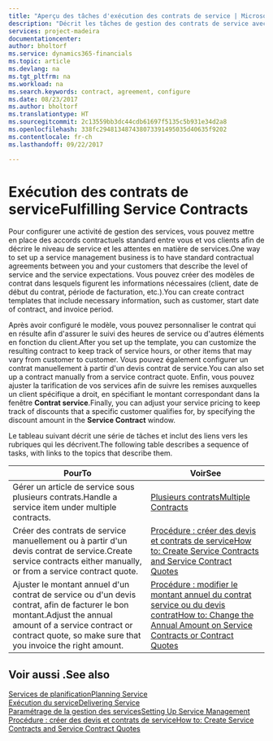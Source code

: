 ```yaml
---
title: "Aperçu des tâches d'exécution des contrats de service | Microsoft Docs"
description: "Décrit les tâches de gestion des contrats de service avec les clients."
services: project-madeira
documentationcenter: 
author: bholtorf
ms.service: dynamics365-financials
ms.topic: article
ms.devlang: na
ms.tgt_pltfrm: na
ms.workload: na
ms.search.keywords: contract, agreement, configure
ms.date: 08/23/2017
ms.author: bholtorf
ms.translationtype: HT
ms.sourcegitcommit: 2c13559bb3dc44cdb61697f5135c5b931e34d2a8
ms.openlocfilehash: 338fc294813487438073391495035d40635f9202
ms.contentlocale: fr-ch
ms.lasthandoff: 09/22/2017

---
```

# <a name="fulfilling-service-contracts"></a><span data-ttu-id="a57e7-103">Exécution des contrats de service</span><span class="sxs-lookup"><span data-stu-id="a57e7-103">Fulfilling Service Contracts</span></span> 
<span data-ttu-id="a57e7-104">Pour configurer une activité de gestion des services, vous pouvez mettre en place des accords contractuels standard entre vous et vos clients afin de décrire le niveau de service et les attentes en matière de services.</span><span class="sxs-lookup"><span data-stu-id="a57e7-104">One way to set up a service management business is to have standard contractual agreements between you and your customers that describe the level of service and the service expectations.</span></span> <span data-ttu-id="a57e7-105">Vous pouvez créer des modèles de contrat dans lesquels figurent les informations nécessaires (client, date de début du contrat, période de facturation, etc.).</span><span class="sxs-lookup"><span data-stu-id="a57e7-105">You can create contract templates that include necessary information, such as customer, start date of contract, and invoice period.</span></span>  
  
<span data-ttu-id="a57e7-106">Après avoir configuré le modèle, vous pouvez personnaliser le contrat qui en résulte afin d'assurer le suivi des heures de service ou d'autres éléments en fonction du client.</span><span class="sxs-lookup"><span data-stu-id="a57e7-106">After you set up the template, you can customize the resulting contract to keep track of service hours, or other items that may vary from customer to customer.</span></span> <span data-ttu-id="a57e7-107">Vous pouvez également configurer un contrat manuellement à partir d'un devis contrat de service.</span><span class="sxs-lookup"><span data-stu-id="a57e7-107">You can also set up a contract manually from a service contract quote.</span></span> <span data-ttu-id="a57e7-108">Enfin, vous pouvez ajuster la tarification de vos services afin de suivre les remises auxquelles un client spécifique a droit, en spécifiant le montant correspondant dans la fenêtre **Contrat service**.</span><span class="sxs-lookup"><span data-stu-id="a57e7-108">Finally, you can adjust your service pricing to keep track of discounts that a specific customer qualifies for, by specifying the discount amount in the **Service Contract** window.</span></span>  

<span data-ttu-id="a57e7-109">Le tableau suivant décrit une série de tâches et inclut des liens vers les rubriques qui les décrivent.</span><span class="sxs-lookup"><span data-stu-id="a57e7-109">The following table describes a sequence of tasks, with links to the topics that describe them.</span></span>   
  
|<span data-ttu-id="a57e7-110">**Pour**</span><span class="sxs-lookup"><span data-stu-id="a57e7-110">**To**</span></span>|<span data-ttu-id="a57e7-111">**Voir**</span><span class="sxs-lookup"><span data-stu-id="a57e7-111">**See**</span></span>|  
|------------|-------------|  
|<span data-ttu-id="a57e7-112">Gérer un article de service sous plusieurs contrats.</span><span class="sxs-lookup"><span data-stu-id="a57e7-112">Handle a service item under multiple contracts.</span></span> | [<span data-ttu-id="a57e7-113">Plusieurs contrats</span><span class="sxs-lookup"><span data-stu-id="a57e7-113">Multiple Contracts</span></span>](service-multiple-contracts.md)|  
|<span data-ttu-id="a57e7-114">Créer des contrats de service manuellement ou à partir d'un devis contrat de service.</span><span class="sxs-lookup"><span data-stu-id="a57e7-114">Create service contracts either manually, or from a service contract quote.</span></span>| [<span data-ttu-id="a57e7-115">Procédure : créer des devis et contrats de service</span><span class="sxs-lookup"><span data-stu-id="a57e7-115">How to: Create Service Contracts and Service Contract Quotes</span></span>](service-how-to-create-service-contracts-and-service-contract-quotes.md)|
|<span data-ttu-id="a57e7-116">Ajuster le montant annuel d'un contrat de service ou d'un devis contrat, afin de facturer le bon montant.</span><span class="sxs-lookup"><span data-stu-id="a57e7-116">Adjust the annual amount of a service contract or contract quote, so make sure that you invoice the right amount.</span></span>|[<span data-ttu-id="a57e7-117">Procédure : modifier le montant annuel du contrat service ou du devis contrat</span><span class="sxs-lookup"><span data-stu-id="a57e7-117">How to: Change the Annual Amount on Service Contracts or Contract Quotes</span></span>](service-how-to-change-the-annual-amount-on-service-contracts-or-contract-quotes.md)|

## <a name="see-also"></a><span data-ttu-id="a57e7-118">Voir aussi .</span><span class="sxs-lookup"><span data-stu-id="a57e7-118">See also</span></span>
[<span data-ttu-id="a57e7-119">Services de planification</span><span class="sxs-lookup"><span data-stu-id="a57e7-119">Planning Service</span></span>](service-plan-service.md)  
[<span data-ttu-id="a57e7-120">Exécution du service</span><span class="sxs-lookup"><span data-stu-id="a57e7-120">Delivering Service</span></span>](service-deliver-service.md)  
[<span data-ttu-id="a57e7-121">Paramétrage de la gestion des services</span><span class="sxs-lookup"><span data-stu-id="a57e7-121">Setting Up Service Management</span></span>](service-setup-service.md)  
[<span data-ttu-id="a57e7-122">Procédure : créer des devis et contrats de service</span><span class="sxs-lookup"><span data-stu-id="a57e7-122">How to: Create Service Contracts and Service Contract Quotes</span></span>](service-how-to-create-service-contracts-and-service-contract-quotes.md)  


